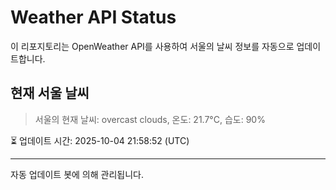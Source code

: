 
# Weather API Status

이 리포지토리는 OpenWeather API를 사용하여 서울의 날씨 정보를 자동으로 업데이트합니다.

## 현재 서울 날씨
> 서울의 현재 날씨: overcast clouds, 온도: 21.7°C, 습도: 90%

⏳ 업데이트 시간: 2025-10-04 21:58:52 (UTC)

---
자동 업데이트 봇에 의해 관리됩니다.
